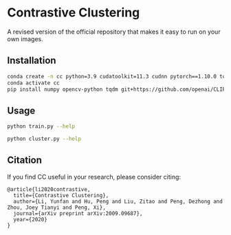 # Contrastive Clustering

A revised version of the official repository that makes it easy to run on your own images.

## Installation

```bash
conda create -n cc python=3.9 cudatoolkit=11.3 cudnn pytorch==1.10.0 torchvision==0.11 -c nvidia -c pytorch -c conda-forge
conda activate cc
pip install numpy opencv-python tqdm git+https://github.com/openai/CLIP.git
```

## Usage

```bash
python train.py --help
```

```bash
python cluster.py --help
```

## Citation

If you find CC useful in your research, please consider citing:
```
@article{li2020contrastive,
  title={Contrastive Clustering},
  author={Li, Yunfan and Hu, Peng and Liu, Zitao and Peng, Dezhong and Zhou, Joey Tianyi and Peng, Xi},
  journal={arXiv preprint arXiv:2009.09687},
  year={2020}
}
```
